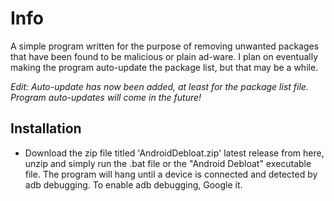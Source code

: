 # Info
A simple program written for the purpose of removing unwanted packages that have been found to be malicious or plain ad-ware. I plan on eventually making the program auto-update the package list, but that may be a while.

*Edit: Auto-update has now been added, at least for the package list file. Program auto-updates will come in the future!* 

## Installation
* Download the zip file titled 'AndroidDebloat.zip' latest release from here, unzip and simply run the .bat file or the "Android Debloat" executable file. The program will hang until a device is connected and detected by adb debugging. To enable adb debugging, Google it.
